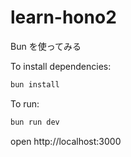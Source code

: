 # learn-hono2

Bun を使ってみる

To install dependencies:

```sh
bun install
```

To run:

```sh
bun run dev
```

open http://localhost:3000
